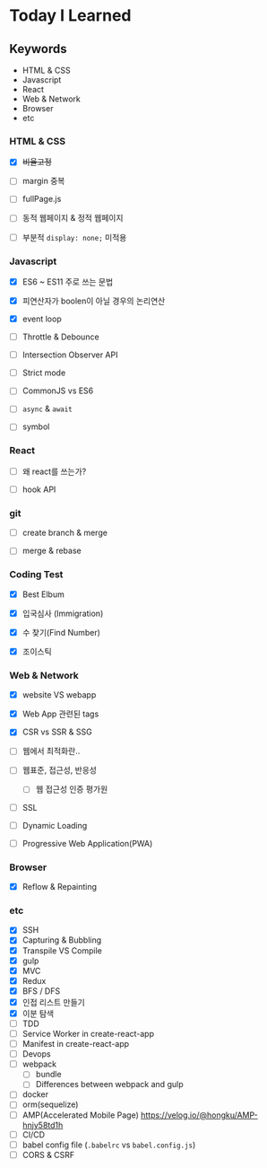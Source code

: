 # Today I Learned





## Keywords

- HTML & CSS
- Javascript
- React
- Web & Network
- Browser
- etc





### HTML & CSS

- [x] ~~비율고정~~
- [ ] margin 중복
- [ ] fullPage.js
- [ ] 동적 웹페이지 & 정적 웹페이지
- [ ] 부분적 `display: none;` 미적용



### Javascript

- [x] ES6 ~ ES11 주로 쓰는 문법
- [x] 피연산자가 boolen이 아닐 경우의 논리연산
- [x] event loop
- [ ] Throttle & Debounce
- [ ] Intersection Observer API
- [ ] Strict mode
- [ ] CommonJS vs ES6
- [ ] `async` & `await`
- [ ] symbol



### React

- [ ] 왜 react를 쓰는가?
- [ ] hook API



### git

- [ ] create branch & merge
- [ ] merge & rebase



### Coding Test

- [x] Best Elbum
- [x] 입국심사 (Immigration)
- [x] 수 찾기(Find Number)
- [x] 조이스틱



### Web & Network

- [x] website VS webapp
- [x] Web App 관련된 tags
- [x] CSR vs SSR & SSG
- [ ] 웹에서 최적화란..
- [ ] 웹표준, 접근성, 반응성
  - [ ] 웹 접근성 인증 평가원
- [ ] SSL
- [ ] Dynamic Loading
- [ ] Progressive Web Application(PWA)



### Browser

- [x] Reflow & Repainting



### etc

- [x] SSH
- [x] Capturing & Bubbling
- [x] Transpile VS Compile
- [x] gulp
- [x] MVC
- [x] Redux
- [x] BFS / DFS
- [x] 인접 리스트 만들기
- [x] 이분 탐색
- [ ] TDD
- [ ] Service Worker in create-react-app
- [ ] Manifest in create-react-app
- [ ] Devops
- [ ] webpack
  - [ ] bundle
  - [ ] Differences between webpack and gulp
- [ ] docker
- [ ] orm(sequelize)
- [ ] AMP(Accelerated Mobile Page)
      https://velog.io/@hongku/AMP-hnjy58td1h
- [ ] CI/CD
- [ ] babel config file
      (`.babelrc` vs `babel.config.js`)
- [ ] CORS & CSRF
